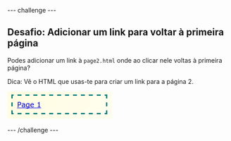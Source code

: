 \--- challenge \---

## Desafio: Adicionar um link para voltar à primeira página

Podes adicionar um link à ` page2.html ` onde ao clicar nele voltas à primeira página?

Dica: Vê o HTML que usas-te para criar um link para a página 2.

![captura de ecrã](images/magazine-page1-link.png)

\--- /challenge \---